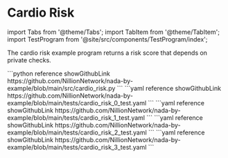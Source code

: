 # Cardio Risk

import Tabs from '@theme/Tabs';
import TabItem from '@theme/TabItem';
import TestProgram from '@site/src/components/TestProgram/index';

The cardio risk example program returns a risk score that depends on private checks.

<Tabs>

<TabItem value="program" label="Nada program" default>
```python reference showGithubLink
https://github.com/NillionNetwork/nada-by-example/blob/main/src/cardio_risk.py
```
</TabItem>

<TabItem value="test-0" label="Test 0">
```yaml reference showGithubLink
https://github.com/NillionNetwork/nada-by-example/blob/main/tests/cardio_risk_0_test.yaml
```
</TabItem>

<TabItem value="test-1" label="Test 1">
```yaml reference showGithubLink
https://github.com/NillionNetwork/nada-by-example/blob/main/tests/cardio_risk_1_test.yaml
```
</TabItem>

<TabItem value="test-2" label="Test 2">
```yaml reference showGithubLink
https://github.com/NillionNetwork/nada-by-example/blob/main/tests/cardio_risk_2_test.yaml
```
</TabItem>

<TabItem value="test-3" label="Test 3">
```yaml reference showGithubLink
https://github.com/NillionNetwork/nada-by-example/blob/main/tests/cardio_risk_3_test.yaml
```
</TabItem>
</Tabs>

<TestProgram programName="cardio_risk" testFileName="cardio_risk_0_test"/>